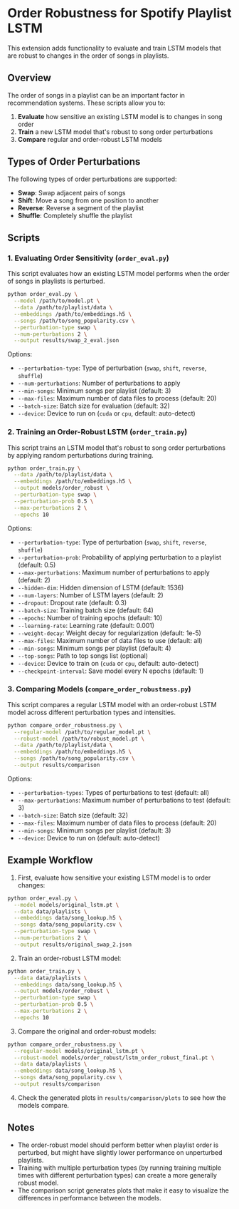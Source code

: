 # Order Robustness for Spotify Playlist LSTM

This extension adds functionality to evaluate and train LSTM models that are robust to changes in the order of songs in playlists.

## Overview

The order of songs in a playlist can be an important factor in recommendation systems. These scripts allow you to:

1. **Evaluate** how sensitive an existing LSTM model is to changes in song order
2. **Train** a new LSTM model that's robust to song order perturbations
3. **Compare** regular and order-robust LSTM models

## Types of Order Perturbations

The following types of order perturbations are supported:

- **Swap**: Swap adjacent pairs of songs
- **Shift**: Move a song from one position to another
- **Reverse**: Reverse a segment of the playlist
- **Shuffle**: Completely shuffle the playlist

## Scripts

### 1. Evaluating Order Sensitivity (`order_eval.py`)

This script evaluates how an existing LSTM model performs when the order of songs in playlists is perturbed.

```bash
python order_eval.py \
  --model /path/to/model.pt \
  --data /path/to/playlist/data \
  --embeddings /path/to/embeddings.h5 \
  --songs /path/to/song_popularity.csv \
  --perturbation-type swap \
  --num-perturbations 2 \
  --output results/swap_2_eval.json
```

Options:
- `--perturbation-type`: Type of perturbation (`swap`, `shift`, `reverse`, `shuffle`)
- `--num-perturbations`: Number of perturbations to apply
- `--min-songs`: Minimum songs per playlist (default: 3)
- `--max-files`: Maximum number of data files to process (default: 20)
- `--batch-size`: Batch size for evaluation (default: 32)
- `--device`: Device to run on (`cuda` or `cpu`, default: auto-detect)

### 2. Training an Order-Robust LSTM (`order_train.py`)

This script trains an LSTM model that's robust to song order perturbations by applying random perturbations during training.

```bash
python order_train.py \
  --data /path/to/playlist/data \
  --embeddings /path/to/embeddings.h5 \
  --output models/order_robust \
  --perturbation-type swap \
  --perturbation-prob 0.5 \
  --max-perturbations 2 \
  --epochs 10
```

Options:
- `--perturbation-type`: Type of perturbation (`swap`, `shift`, `reverse`, `shuffle`)
- `--perturbation-prob`: Probability of applying perturbation to a playlist (default: 0.5)
- `--max-perturbations`: Maximum number of perturbations to apply (default: 2)
- `--hidden-dim`: Hidden dimension of LSTM (default: 1536)
- `--num-layers`: Number of LSTM layers (default: 2)
- `--dropout`: Dropout rate (default: 0.3)
- `--batch-size`: Training batch size (default: 64)
- `--epochs`: Number of training epochs (default: 10)
- `--learning-rate`: Learning rate (default: 0.001)
- `--weight-decay`: Weight decay for regularization (default: 1e-5)
- `--max-files`: Maximum number of data files to use (default: all)
- `--min-songs`: Minimum songs per playlist (default: 4)
- `--top-songs`: Path to top songs list (optional)
- `--device`: Device to train on (`cuda` or `cpu`, default: auto-detect)
- `--checkpoint-interval`: Save model every N epochs (default: 1)

### 3. Comparing Models (`compare_order_robustness.py`)

This script compares a regular LSTM model with an order-robust LSTM model across different perturbation types and intensities.

```bash
python compare_order_robustness.py \
  --regular-model /path/to/regular_model.pt \
  --robust-model /path/to/robust_model.pt \
  --data /path/to/playlist/data \
  --embeddings /path/to/embeddings.h5 \
  --songs /path/to/song_popularity.csv \
  --output results/comparison
```

Options:
- `--perturbation-types`: Types of perturbations to test (default: all)
- `--max-perturbations`: Maximum number of perturbations to test (default: 3)
- `--batch-size`: Batch size (default: 32)
- `--max-files`: Maximum number of data files to process (default: 20)
- `--min-songs`: Minimum songs per playlist (default: 3)
- `--device`: Device to run on (default: auto-detect)

## Example Workflow

1. First, evaluate how sensitive your existing LSTM model is to order changes:

```bash
python order_eval.py \
  --model models/original_lstm.pt \
  --data data/playlists \
  --embeddings data/song_lookup.h5 \
  --songs data/song_popularity.csv \
  --perturbation-type swap \
  --num-perturbations 2 \
  --output results/original_swap_2.json
```

2. Train an order-robust LSTM model:

```bash
python order_train.py \
  --data data/playlists \
  --embeddings data/song_lookup.h5 \
  --output models/order_robust \
  --perturbation-type swap \
  --perturbation-prob 0.5 \
  --max-perturbations 2 \
  --epochs 10
```

3. Compare the original and order-robust models:

```bash
python compare_order_robustness.py \
  --regular-model models/original_lstm.pt \
  --robust-model models/order_robust/lstm_order_robust_final.pt \
  --data data/playlists \
  --embeddings data/song_lookup.h5 \
  --songs data/song_popularity.csv \
  --output results/comparison
```

4. Check the generated plots in `results/comparison/plots` to see how the models compare.

## Notes

- The order-robust model should perform better when playlist order is perturbed, but might have slightly lower performance on unperturbed playlists.
- Training with multiple perturbation types (by running training multiple times with different perturbation types) can create a more generally robust model.
- The comparison script generates plots that make it easy to visualize the differences in performance between the models.
